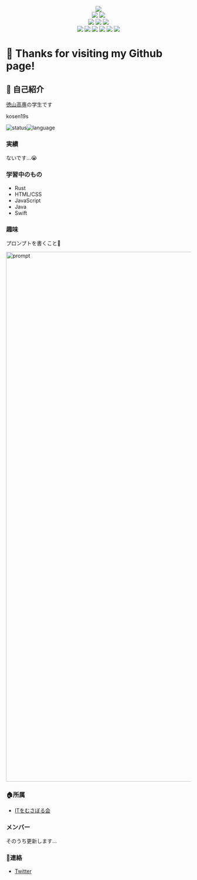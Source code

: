 <div align="center">
<img src="https://user-images.githubusercontent.com/57137136/91638674-2c4ed780-ea4c-11ea-8af8-c6a68e554cc2.JPG"></img><br>
</div>

<div align="center">
<img src="https://img.shields.io/badge/age-16-9cf.svg?style=flat"></img>
<img src="https://img.shields.io/badge/たけのこ派orきのこ派-平和主義-success.svg?style=flat"></img><br>
<img src="https://img.shields.io/badge/OS-macOS-critical.svg?style=flat"></img>
<img src="https://img.shields.io/badge/Apple-respect-orange.svg?style=flat&logo=Apple"></img>
<img src="https://img.shields.io/badge/Mac-Love-ff69b4.svg?style=flat"></img><br>
<img src="https://img.shields.io/badge/Java-Well-brightgreen.svg?style=flat&logo=Java"></img>
<img src="https://img.shields.io/badge/HTML-Well-information.svg?style=flat&logo=HTML5"></img>
<img src="https://img.shields.io/badge/JavaScript-Well-brightgreen.svg?style=flat&logo=JavaScript"></img>
<img src="https://img.shields.io/badge/Swift-Soso-important.svg?style=flat&logo=Swift"></img>
<img src="https://img.shields.io/badge/Rust-Soso-important.svg?style=flat&logo=Rust"></img>
<img src="https://img.shields.io/badge/PRO-になりたい-blueviolet.svg?style=flat"></img>
</div>



# :wave: Thanks for visiting my Github page!

## :tada: 自己紹介

[徳山高専](https://www.tokuyama.ac.jp)の学生です

kosen19s

![status](https://github-readme-stats.vercel.app/api?username=tyautyau56&count_private=true&theme=vision-friendly-dark&show_icons=true)![language](https://github-readme-stats.vercel.app/api/top-langs/?username=tyautyau56&layout=compact&theme=vision-friendly-dark&count_private=true)

### 実績

ないです...:sob:

### 学習中のもの

* Rust
* HTML/CSS
* JavaScript
* Java
* Swift

### 趣味

プロンプトを書くこと:heartbeat:

<img width="1440" alt="prompt" src="https://user-images.githubusercontent.com/57137136/86988524-654c9780-c1d3-11ea-913b-d6c234a8692c.png">



### :house:所属

* [ITをむさぼる会](https://github.com/tokuyama-it)

### メンバー

そのうち更新します...

### :postbox:連絡

* [Twitter](https://twitter.com/tyautyau56)

